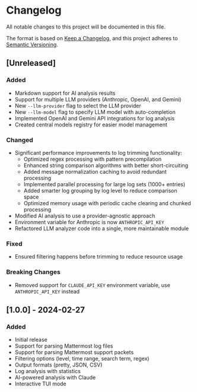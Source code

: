 # Changelog

All notable changes to this project will be documented in this file.

The format is based on [Keep a Changelog](https://keepachangelog.com/en/1.0.0/),
and this project adheres to [Semantic Versioning](https://semver.org/spec/v2.0.0.html).

## [Unreleased]

### Added
- Markdown support for AI analysis results
- Support for multiple LLM providers (Anthropic, OpenAI, and Gemini)
- New `--llm-provider` flag to select the LLM provider
- New `--llm-model` flag to specify LLM model with auto-completion
- Implemented OpenAI and Gemini API integrations for log analysis
- Created central models registry for easier model management

### Changed
- Significant performance improvements to log trimming functionality:
  - Optimized regex processing with pattern precompilation
  - Enhanced string comparison algorithms with better short-circuiting
  - Added message normalization caching to avoid redundant processing
  - Implemented parallel processing for large log sets (1000+ entries)
  - Added smarter log grouping by log level to reduce comparison space
  - Optimized memory usage with periodic cache clearing and chunked processing
- Modified AI analysis to use a provider-agnostic approach
- Environment variable for Anthropic is now `ANTHROPIC_API_KEY`
- Refactored LLM analyzer code into a single, more maintainable module

### Fixed
- Ensured filtering happens before trimming to reduce resource usage

### Breaking Changes
- Removed support for `CLAUDE_API_KEY` environment variable, use `ANTHROPIC_API_KEY` instead

## [1.0.0] - 2024-02-27

### Added
- Initial release
- Support for parsing Mattermost log files
- Support for parsing Mattermost support packets
- Filtering options (level, time range, search term, regex)
- Output formats (pretty, JSON, CSV)
- Log analysis with statistics
- AI-powered analysis with Claude
- Interactive TUI mode